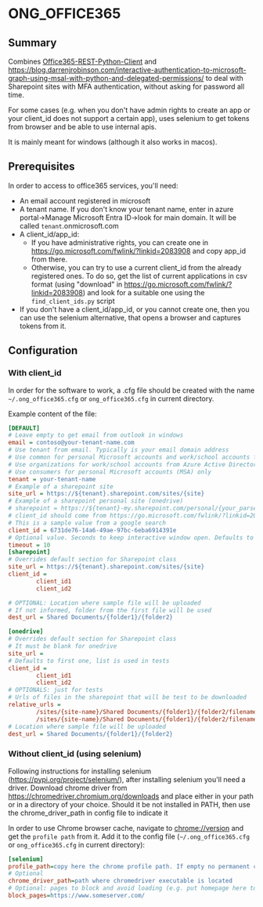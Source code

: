 # ONG_OFFICE365

## Summary
Combines [Office365-REST-Python-Client](https://pypi.org/project/Office365-REST-Python-Client/) and https://blog.darrenjrobinson.com/interactive-authentication-to-microsoft-graph-using-msal-with-python-and-delegated-permissions/
to deal with Sharepoint sites with MFA authentication, without asking for password all time.

For some cases (e.g. when you don't have admin rights to create an app or your client_id does not support a certain app), uses selenium to get
tokens from browser and be able to use internal apis.

It is mainly meant for windows (although it also works in macos).

## Prerequisites

In order to access to office365 services, you'll need:
* An email account registered in microsoft
* A tenant name. If you don't know your tenant name, enter in azure portal->Manage Microsoft Entra ID->look for main domain. It will be called `tenant`.onmicrosoft.com
* A client_id/app_id:
  * If you have administrative rights, you can create one in https://go.microsoft.com/fwlink/?linkid=2083908 and copy app_id from there.
  * Otherwise, you can try to use a current client_id from the already registered ones. To do so, get the list of current applications in csv format (using "download" in https://go.microsoft.com/fwlink/?linkid=2083908) and look for a suitable one using the `find_client_ids.py` script
* If you don't have a client_id/app_id, or you cannot create one, then you can use the selenium alternative, that opens a browser and captures tokens from it.

## Configuration

### With client_id
In order for the software to work, a .cfg file should be created with the name `~/.ong_office365.cfg` or `ong_office365.cfg` in current directory.

Example content of the file:

```ini
[DEFAULT]
# Leave empty to get email from outlook in windows
email = contoso@your-tenant-name.com
# Use tenant from email. Typically is your email domain address
# Use common for personal Microsoft accounts and work/school accounts from Azure Active Directory
# Use organizations for work/school accounts from Azure Active Directory only
# Use consumers for personal Microsoft accounts (MSA) only 
tenant = your-tenant-name
# Example of a sharepoint site
site_url = https://${tenant}.sharepoint.com/sites/{site}
# Example of a sharepoint personal site (onedrive)
# sharepoint = https://${tenant}-my.sharepoint.com/personal/{your_parsed_email}
# client_id should come from https://go.microsoft.com/fwlink/?linkid=2083908
# This is a sample value from a google search 
client_id = 6731de76-14a6-49ae-97bc-6eba6914391e
# Optional value. Seconds to keep interactive window open. Defaults to 20
timeout = 10
[sharepoint]
# Overrides default section for Sharepoint class
site_url = https://${tenant}.sharepoint.com/sites/{site}
client_id =
        client_id1
        client_id2

# OPTIONAL: Location where sample file will be uploaded
# If not informed, folder from the first file will be used 
dest_url = Shared Documents/{folder1}/{folder2}

[onedrive]
# Overrides default section for Sharepoint class
# It must be blank for onedrive
site_url =
# Defaults to first one, list is used in tests
client_id =
        client_id1
        client_id2
# OPTIONALS: just for tests
# Urls of files in the sharepoint that will be test to be downloaded
relative_urls =
        /sites/{site-name}/Shared Documents/{folder1}/{folder2/filename1
        /sites/{site-name}/Shared Documents/{folder1}/{folder2/filename2
# Location where sample file will be uploaded
dest_url = Shared Documents/{folder1}/{folder2}
```
### Without client_id (using selenium)
Following instructions for installing selenium (https://pypi.org/project/selenium/), after installing selenium you'll need a driver. 
Download chrome driver from https://chromedriver.chromium.org/downloads and place either in your path or in a directory of your choice.
Should it be not installed in PATH, then use the chrome_driver_path in config file to indicate it

In order to use Chrome browser cache, navigate to [chrome://version](chrome://version/) and get the `profile path` from it.
Add it to the config file (`~/.ong_office365.cfg` or `ong_office365.cfg` in current directory):


```ini
[selenium]
profile_path=copy here the chrome profile path. If empty no permanent cache will be used
# Optional
chrome_driver_path=path where chromedriver executable is located
# Optional: pages to block and avoid loading (e.g. put homepage here to avoid opening it)
block_pages=https://www.someserver.com/
```